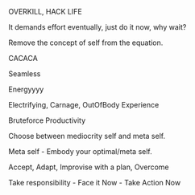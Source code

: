 OVERKILL, HACK LIFE

It demands effort eventually, just do it now, why wait?

Remove the concept of self from the equation.

CACACA

Seamless

Energyyyy

Electrifying, Carnage, OutOfBody Experience

Bruteforce Productivity

Choose between mediocrity self and meta self.

Meta self - Embody your optimal/meta self.

Accept, Adapt, Improvise with a plan, Overcome

Take responsibility - Face it Now - Take Action Now








